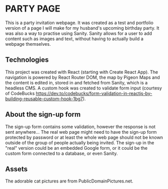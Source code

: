 # PARTY PAGE

This is a party invitation webpage. It was created as a test and portfolio version of a page I will make for my husband's upcoming birthday party. It was also a way to practise using Sanity. Sanity allows for a user to add content such as images and text, without having to actually build a webpage themselves.

## Technologies

This project was created with React (starting with Create React App). The navigation is powered by React Router DOM, the map by Pigeon Maps and the content is edited in, stored in and fetched from Sanity, which is a headless CMS. A custom hook was created to validate form input (courtesy of CodeBucks https://dev.to/codebucks/form-validation-in-reactjs-by-building-reusable-custom-hook-1bg7). 

## About the sign-up form
The sign-up form contains some validation, however the response is not sent anywhere... The real web page might need to have the sign-up form protected by password or at least the whole web page should not be known outside of the group of people actually being invited. The sign-up in the "real" version could be an embedded Google form, or it could be the custom form connected to a database, or even Sanity. 

## Assets
The adorable cat pictures are from PublicDomainPictures.net. 
